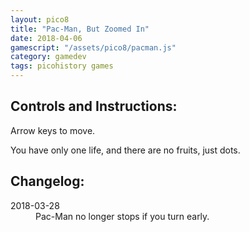 ```yaml
---
layout: pico8
title: "Pac-Man, But Zoomed In"
date: 2018-04-06
gamescript: "/assets/pico8/pacman.js"
category: gamedev
tags: picohistory games
---
```


## Controls and Instructions:
Arrow keys to move.

You have only one life, and there are no fruits, just dots.

## Changelog:
<dl>
 <dt>2018-03-28</dt>
 <dd>Pac-Man no longer stops if you turn early.</dd>
</dl>

